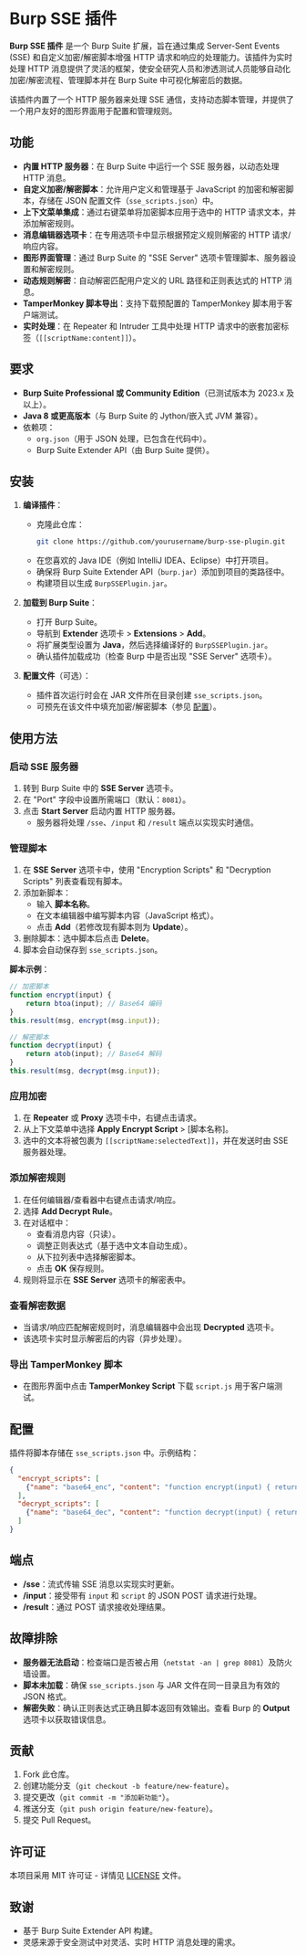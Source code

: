 # Burp SSE 插件

**Burp SSE 插件** 是一个 Burp Suite 扩展，旨在通过集成 Server-Sent Events (SSE) 和自定义加密/解密脚本增强 HTTP 请求和响应的处理能力。该插件为实时处理 HTTP 消息提供了灵活的框架，使安全研究人员和渗透测试人员能够自动化加密/解密流程、管理脚本并在 Burp Suite 中可视化解密后的数据。

该插件内置了一个 HTTP 服务器来处理 SSE 通信，支持动态脚本管理，并提供了一个用户友好的图形界面用于配置和管理规则。

## 功能

- **内置 HTTP 服务器**：在 Burp Suite 中运行一个 SSE 服务器，以动态处理 HTTP 消息。
- **自定义加密/解密脚本**：允许用户定义和管理基于 JavaScript 的加密和解密脚本，存储在 JSON 配置文件（`sse_scripts.json`）中。
- **上下文菜单集成**：通过右键菜单将加密脚本应用于选中的 HTTP 请求文本，并添加解密规则。
- **消息编辑器选项卡**：在专用选项卡中显示根据预定义规则解密的 HTTP 请求/响应内容。
- **图形界面管理**：通过 Burp Suite 的 "SSE Server" 选项卡管理脚本、服务器设置和解密规则。
- **动态规则解密**：自动解密匹配用户定义的 URL 路径和正则表达式的 HTTP 消息。
- **TamperMonkey 脚本导出**：支持下载预配置的 TamperMonkey 脚本用于客户端测试。
- **实时处理**：在 Repeater 和 Intruder 工具中处理 HTTP 请求中的嵌套加密标签（`[[scriptName:content]]`）。

## 要求

- **Burp Suite Professional 或 Community Edition**（已测试版本为 2023.x 及以上）。
- **Java 8 或更高版本**（与 Burp Suite 的 Jython/嵌入式 JVM 兼容）。
- 依赖项：
  - `org.json`（用于 JSON 处理，已包含在代码中）。
  - Burp Suite Extender API（由 Burp Suite 提供）。

## 安装

1. **编译插件**：
   - 克隆此仓库：
     ```bash
     git clone https://github.com/yourusername/burp-sse-plugin.git
     ```
   - 在您喜欢的 Java IDE（例如 IntelliJ IDEA、Eclipse）中打开项目。
   - 确保将 Burp Suite Extender API（`burp.jar`）添加到项目的类路径中。
   - 构建项目以生成 `BurpSSEPlugin.jar`。

2. **加载到 Burp Suite**：
   - 打开 Burp Suite。
   - 导航到 **Extender** 选项卡 > **Extensions** > **Add**。
   - 将扩展类型设置为 **Java**，然后选择编译好的 `BurpSSEPlugin.jar`。
   - 确认插件加载成功（检查 Burp 中是否出现 "SSE Server" 选项卡）。

3. **配置文件**（可选）：
   - 插件首次运行时会在 JAR 文件所在目录创建 `sse_scripts.json`。
   - 可预先在该文件中填充加密/解密脚本（参见 [配置](#配置)）。

## 使用方法

### 启动 SSE 服务器
1. 转到 Burp Suite 中的 **SSE Server** 选项卡。
2. 在 "Port" 字段中设置所需端口（默认：`8081`）。
3. 点击 **Start Server** 启动内置 HTTP 服务器。
   - 服务器将处理 `/sse`、`/input` 和 `/result` 端点以实现实时通信。

### 管理脚本
1. 在 **SSE Server** 选项卡中，使用 "Encryption Scripts" 和 "Decryption Scripts" 列表查看现有脚本。
2. 添加新脚本：
   - 输入 **脚本名称**。
   - 在文本编辑器中编写脚本内容（JavaScript 格式）。
   - 点击 **Add**（若修改现有脚本则为 **Update**）。
3. 删除脚本：选中脚本后点击 **Delete**。
4. 脚本会自动保存到 `sse_scripts.json`。

**脚本示例**：
```javascript
// 加密脚本
function encrypt(input) {
    return btoa(input); // Base64 编码
}
this.result(msg, encrypt(msg.input));
```

```javascript
// 解密脚本
function decrypt(input) {
    return atob(input); // Base64 解码
}
this.result(msg, decrypt(msg.input));
```

### 应用加密
1. 在 **Repeater** 或 **Proxy** 选项卡中，右键点击请求。
2. 从上下文菜单中选择 **Apply Encrypt Script** > [脚本名称]。
3. 选中的文本将被包裹为 `[[scriptName:selectedText]]`，并在发送时由 SSE 服务器处理。

### 添加解密规则
1. 在任何编辑器/查看器中右键点击请求/响应。
2. 选择 **Add Decrypt Rule**。
3. 在对话框中：
   - 查看消息内容（只读）。
   - 调整正则表达式（基于选中文本自动生成）。
   - 从下拉列表中选择解密脚本。
   - 点击 **OK** 保存规则。
4. 规则将显示在 **SSE Server** 选项卡的解密表中。

### 查看解密数据
- 当请求/响应匹配解密规则时，消息编辑器中会出现 **Decrypted** 选项卡。
- 该选项卡实时显示解密后的内容（异步处理）。

### 导出 TamperMonkey 脚本
- 在图形界面中点击 **TamperMonkey Script** 下载 `script.js` 用于客户端测试。

## 配置

插件将脚本存储在 `sse_scripts.json` 中。示例结构：
```json
{
  "encrypt_scripts": [
    {"name": "base64_enc", "content": "function encrypt(input) { return btoa(input); } this.result(msg, encrypt(msg.input));"}
  ],
  "decrypt_scripts": [
    {"name": "base64_dec", "content": "function decrypt(input) { return atob(input); } this.result(msg, decrypt(msg.input));"}
  ]
}
```

## 端点

- **/sse**：流式传输 SSE 消息以实现实时更新。
- **/input**：接受带有 `input` 和 `script` 的 JSON POST 请求进行处理。
- **/result**：通过 POST 请求接收处理结果。

## 故障排除

- **服务器无法启动**：检查端口是否被占用（`netstat -an | grep 8081`）及防火墙设置。
- **脚本未加载**：确保 `sse_scripts.json` 与 JAR 文件在同一目录且为有效的 JSON 格式。
- **解密失败**：确认正则表达式正确且脚本返回有效输出。查看 Burp 的 **Output** 选项卡以获取错误信息。

## 贡献

1. Fork 此仓库。
2. 创建功能分支（`git checkout -b feature/new-feature`）。
3. 提交更改（`git commit -m "添加新功能"`）。
4. 推送分支（`git push origin feature/new-feature`）。
5. 提交 Pull Request。

## 许可证

本项目采用 MIT 许可证 - 详情见 [LICENSE](LICENSE) 文件。

## 致谢

- 基于 Burp Suite Extender API 构建。
- 灵感来源于安全测试中对灵活、实时 HTTP 消息处理的需求。
